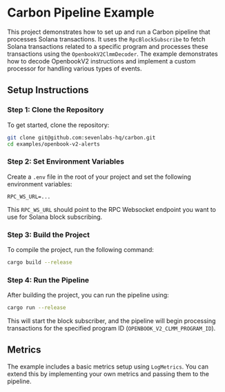 # Carbon Pipeline Example

This project demonstrates how to set up and run a Carbon pipeline that processes Solana transactions. It uses the `RpcBlockSubscribe` to fetch Solana transactions related to a specific program and processes these transactions using the `OpenbookV2ClmmDecoder`. The example demonstrates how to decode OpenbookV2 instructions and implement a custom processor for handling various types of events.

## Setup Instructions

### Step 1: Clone the Repository

To get started, clone the repository:

```sh
git clone git@github.com:sevenlabs-hq/carbon.git
cd examples/openbook-v2-alerts
```

### Step 2: Set Environment Variables

Create a `.env` file in the root of your project and set the following environment variables:

```env
RPC_WS_URL=...
```

This `RPC_WS_URL` should point to the RPC Websocket endpoint you want to use for Solana block subscribing.

### Step 3: Build the Project

To compile the project, run the following command:

```sh
cargo build --release
```

### Step 4: Run the Pipeline

After building the project, you can run the pipeline using:

```sh
cargo run --release
```

This will start the block subscriber, and the pipeline will begin processing transactions for the specified program ID (`OPENBOOK_V2_CLMM_PROGRAM_ID`).

## Metrics

The example includes a basic metrics setup using `LogMetrics`. You can extend this by implementing your own metrics and passing them to the pipeline.
